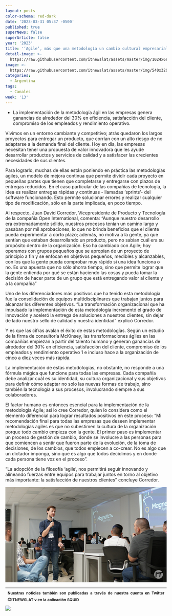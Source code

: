 ```yaml
---
layout: posts
color-schema: red-dark
date: '2023-03-31 05:37 -0500'
published: true
superNews: false
superArticle: false
year: '2023'
title: '‘Agile’, más que una metodología un cambio cultural empresarial'
detail-image: >-
  https://raw.githubusercontent.com/itnewslat/assets/master/img/1024x680/Juan-open-g.jpg
image: >-
  https://raw.githubusercontent.com/itnewslat/assets/master/img/540x320/Juan-open-p.jpg
categories:
  - Argentina
tags:
  - Canales
week: '13'
---
```

- La implementación de la metodología ágil en las empresas genera ganancias de alrededor del 30% en eficiencia, satisfacción del cliente, compromiso de los empleados y rendimiento operativo.

Vivimos en un entorno cambiante y competitivo; atrás quedaron los largos proyectos para entregar un producto, que corrían con un alto riesgo de no adaptarse a la demanda final del cliente. Hoy en día, las empresas necesitan tener una propuesta de valor innovadora que les ayude desarrollar productos y servicios de calidad y a satisfacer las crecientes necesidades de sus clientes. 

Para lograrlo, muchas de ellas están poniendo en práctica las metodologías agiles, un modelo de mejora continua que permite dividir cada proyecto en pequeñas partes que tienen que completarse y entregarse con plazos de entregas reducidos.  En el caso particular de las compañías de tecnología, la idea es realizar entregas rápidas  y continuas - llamadas ‘sprints’- del software funcionando. Esto permite solucionar errores y realizar cualquier tipo de modificación,  sólo en la parte implicada, en poco tiempo.

Al respecto, Juan David Corredor, Vicepresidente de Producto y Tecnología de la compañía Open International, comenta: “Aunque nuestro desarrollo era extremadamente sólido, nuestros procesos tenían un camino largo y pasaban por mil aprobaciones, lo que no brinda beneficios que el cliente pueda experimentar a corto plazo; además, no motiva a la gente, ya que sentían que estaban desarrollando un producto, pero no sabían cuál era su propósito dentro de la organización. Eso ha cambiado con Agile; hoy operamos con grupos pequeños que se apropian de un proyecto de principio a fin y se enfocan en objetivos pequeños, medibles y alcanzables, con los que la gente pueda comprobar muy rápido si una idea funciona o no. Es una apuesta que no sólo ahorra tiempo, sino que permite lograr que la gente entienda por qué se están haciendo las cosas y pueda tomar la decisión de hacer parte de un grupo que está entregando valor al cliente y a la compañía” 


Uno de los diferenciadores más positivos que ha tenido esta metodología fue la consolidación de equipos multidisciplinares  que trabajan juntos para  alcanzar los diferentes objetivos. “La transformación organizacional que ha impulsado la implementación de esta metodología incrementó el grado de innovación y aceleró la entrega de soluciones a nuestros clientes, sin dejar de lado nuestro sello de calidad  y nuestra  identidad” explicó Corredor.

Y es que las cifras avalan el éxito de estas metodologías. Según un estudio de la firma de consultoría McKinsey, las transformaciones ágiles en las compañías empiezan a partir del talento humano y generan ganancias de alrededor del 30% en eficiencia, satisfacción del cliente, compromiso de los empleados y rendimiento operativo 1 e incluso hace a la organización de cinco a diez veces más rápida.

La implementación de estas metodologías, no obstante, no responde a una fórmula mágica que funcione para todas las empresas. Cada compañía debe analizar cuál es su identidad, su cultura organizacional y sus objetivos para definir cómo adaptar no solo las nuevas formas de trabajo, sino también la tecnología a sus procesos, involucrando siempre a sus colaboradores.

El factor humano es entonces esencial para la implementación de la metodología Agile; así lo cree  Corredor, quien lo considera como el elemento diferencial para lograr resultados positivos en este proceso: “Mi recomendación final para todas las empresas que deseen implementar metodologías agiles es que no subestimen la cultura de la organización porque todo cambio empieza con la gente. El primer paso es implementar un proceso de gestión de cambio, donde se involucre a las personas para que comiencen a sentir que fueron parte de la evolución, de la toma de decisiones, de los cambios, que todos empiecen a co-crear. No es algo que un dictador imponga, sino que es algo que todos decidimos y en donde cada persona tiene voz en el proceso”.

“La adopción de la filosofía ‘agile’, nos permitirá seguir innovando y alineando fuerzas entre equipos para trabajar juntos en torno al objetivo más importante: la satisfacción de nuestros clientes” concluye Corredor. 

![](https://raw.githubusercontent.com/itnewslat/assets/master/img/540x320/Juan-open-p.jpg)

<table style="height: 42px;" width="569">
<tbody>
<tr>
<td style="text-align: justify;"><sub><strong>Nuestras noticias también son publicadas a través de nuestra cuenta en Twitter <a href="https://twitter.com/itnewslat?lang=es">@ITNEWSLAT</a> y en la aplicación <a href="https://squidapp.co/en/">SQUID</a></strong></sub></td>
</tr>
</tbody>
</table>
<img src="https://tracker.metricool.com/c3po.jpg?hash=56f88a41e39ab42c063cc51676587a04"/>